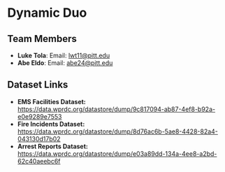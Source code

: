 # Dynamic Duo

## Team Members
- **Luke Tola**: Email: lwt11@pitt.edu  
- **Abe Eldo**:  Email: abe24@pitt.edu
## Dataset Links
- **EMS Facilities Dataset:** https://data.wprdc.org/datastore/dump/9c817094-ab87-4ef8-b92a-e0e9289e7553
- **Fire Incidents Dataset:** https://data.wprdc.org/datastore/dump/8d76ac6b-5ae8-4428-82a4-043130d17b02
- **Arrest Reports Dataset:** https://data.wprdc.org/datastore/dump/e03a89dd-134a-4ee8-a2bd-62c40aeebc6f
